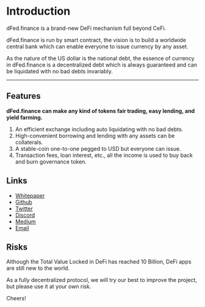 # Introduction
dFed.finance is a brand-new DeFi mechanism full beyond CeFi.

dFed.finance is run by smart contract, the vision is to build a worldwide central bank which can enable everyone to issue currency by any asset.

As the nature of the US dollar is the national debt, the essence of currency in dFed.finance is a decentralized debt which is always guaranteed and can be liquidated with no bad debts invariably.

---

## Features

**dFed.finance can make any kind of tokens fair trading, easy lending, and yield farming.**

1. An efficient exchange including auto liquidating with no bad debts.
2. High-convenient borrowing and lending with any assets can be collaterals.
3. A stable-coin one-to-one pegged to USD but everyone can issue.
4. Transaction fees, loan interest, etc., all the income is used to buy back and burn governance token.

## Links

- [Whitepaper](https://github.com/dFed-finance/Introduction/tree/master/whitepaper)
- [Github](https://github.com/dFed-finance)
- [Twitter](https://twitter.com/dFed_finance)
- [Discord](https://discord.gg/ztgFdQm)
- [Medium](https://medium.com/@dFed.finance)
- [Email](mailto:team@dfed.finance)

## Risks

Although the Total Value Locked in DeFi has reached 10 Billion, DeFi apps are still new to the world.

As a fully decentralized protocol, we will try our best to improve the project, but please use it at your own risk.

Cheers!

